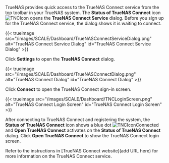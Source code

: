 &NewLine;

TrueNAS provides quick access to the TrueNAS Connect service from the top toolbar in your TrueNAS system.
The **Status of TrueNAS Connect** icon ![TNCIcon](/images/SCALE/Dashboard/TNCIcon.png "Status of TrueNAS Connect Icon") opens the **TrueNAS Connect Service** dialog.
Before you sign up for the TrueNAS Connect service, the dialog shows it is waiting to connect.

{{< trueimage src="/images/SCALE/Dashboard/TrueNASConnectServiceDialog.png" alt="TrueNAS Connect Service Dialog" id="TrueNAS Connect Service Dialog" >}}

Click **Settings** to open the **TrueNAS Connect** dialog.

{{< trueimage src="/images/SCALE/Dashboard/TrueNASConnectDialog.png" alt="TrueNAS Connect Dialog" id="TrueNAS Connect Dialog" >}}

Click **Connect** to open the TrueNAS Connect sign-in screen.

{{< trueimage src="/images/SCALE/Dashboard/TNCLoginScreen.png" alt="TrueNAS Connect Login Screen" id="TrueNAS Connect Login Screen" >}}

After connecting to TrueNAS Connect and registering the system, the **Status of TrueNAS Connect** icon shows a blue dot ![TNCIconConnected](/images/SCALE/Dashboard/TNCIconConnected.png "Status of TrueNAS Connect Icon Connected") and **Open TrueNAS Connect** activates on the **Status of TrueNAS Connect** dialog.
Click **Open TrueNAS Connect** to show the TrueNAS Connect login screen.

Refer to the instructions in [TrueNAS Connect website](add URL here) for more information on the TrueNAS Connect service.